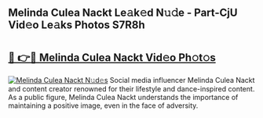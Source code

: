 ## Melinda Culea Nackt Le𝚊k𝚎d N𝚞𝚍e - Part-CjU Vid𝚎o Le𝚊ks Photos S7R8h

# <h2><a href="http://fb3gt8g.evod.top/?m=Melinda+Culea+Nackt">🔗 👉🔴 Melinda Culea Nackt Vid𝚎o Ph𝚘t𝚘s</a></h2>

[![Melinda Culea Nackt N𝚞d𝚎s](https://i.imgur.com/8V9OHl7.gif)](http://fb3gt8g.evod.top/?m=Melinda+Culea+Nackt)
Social media influencer Melinda Culea Nackt and content creator renowned for their lifestyle and dance-inspired content. As a public figure, Melinda Culea Nackt understands the importance of maintaining a positive image, even in the face of adversity. 
